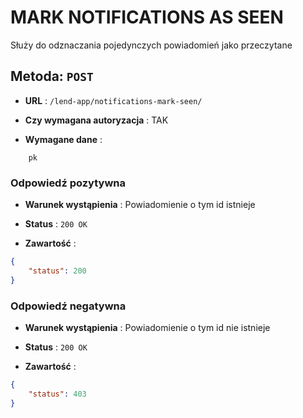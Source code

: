# MARK NOTIFICATIONS AS SEEN

Służy do odznaczania pojedynczych powiadomień jako przeczytane 

## Metoda: ` POST `

- **URL** : ` /lend-app/notifications-mark-seen/ `

- **Czy wymagana autoryzacja** : TAK

- **Wymagane dane** : 
```
    pk
```

### Odpowiedź pozytywna

- **Warunek wystąpienia** : Powiadomienie o tym id istnieje

- **Status** : ` 200 OK `

- **Zawartość** :
```json
{
    "status": 200
}
```

### Odpowiedź negatywna

- **Warunek wystąpienia** : Powiadomienie o tym id nie istnieje

- **Status** : ` 200 OK `

- **Zawartość** :

```json
{
    "status": 403
}
```
